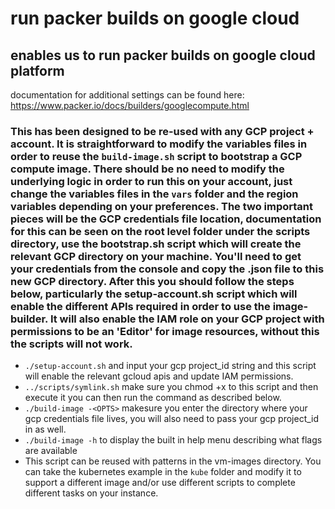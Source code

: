 # run packer builds on google cloud

## enables us to run packer builds on google cloud platform

documentation for additional settings can be found here:
https://www.packer.io/docs/builders/googlecompute.html

### This has been designed to be re-used with any GCP project + account. It is straightforward to modify the variables files in order to reuse the `build-image.sh` script to bootstrap a GCP compute image. There should be no need to modify the underlying logic in order to run this on your account, just change the variables files in the `vars` folder and the region variables depending on your preferences. The two important pieces will be the GCP credentials file location, documentation for this can be seen on the root level folder under the scripts directory, use the bootstrap.sh script which will create the relevant GCP directory on your machine. You'll need to get your credentials from the console and copy the .json file to this new GCP directory. After this you should follow the steps below, particularly the setup-account.sh script which will enable the different APIs required in order to use the image-builder. It will also enable the IAM role on your GCP project with permissions to be an 'Editor' for image resources, without this the scripts will not work.

- `./setup-account.sh` and input your gcp project_id string and this script will enable the relevant gcloud apis and update IAM permissions.
- `../scripts/symlink.sh` make sure you chmod +x to this script and then execute it you can then run the command as described below.
- `./build-image -<OPTS>` makesure you enter the directory where your gcp credentials file lives, you will also need to pass your gcp project_id in as well.
- `./build-image -h` to display the built in help menu describing what flags are available
- This script can be reused with patterns in the vm-images directory. You can take the kubernetes example in the `kube` folder and modify it to support a different image and/or use different scripts to complete different tasks on your instance.